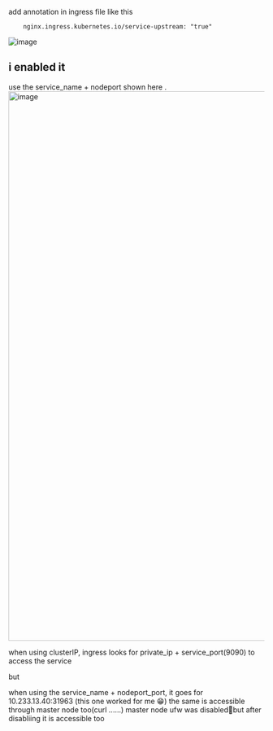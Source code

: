 add annotation in ingress file like this
```
    nginx.ingress.kubernetes.io/service-upstream: "true"

```
![image](https://github.com/caelumpirata/Kubernetes/assets/85424262/3dbd0067-27de-4bd7-aab7-54ae4a902138)


i enabled it 
----------------------
use the service_name + nodeport shown here .
<img width="1080" alt="image" src="https://github.com/caelumpirata/Kubernetes/assets/85424262/b6cd45cc-c393-4adc-b22b-a43cc1fbd061">


when using clusterIP, ingress looks for private_ip + service_port(9090) to access the service

but 

when using the service_name + nodeport_port, it goes for 10.233.13.40:31963  (this one worked for me 😁) 
the same is accessible through master node too(curl ......)
master node ufw was disabled🥱but after disabliing it is accessible too




